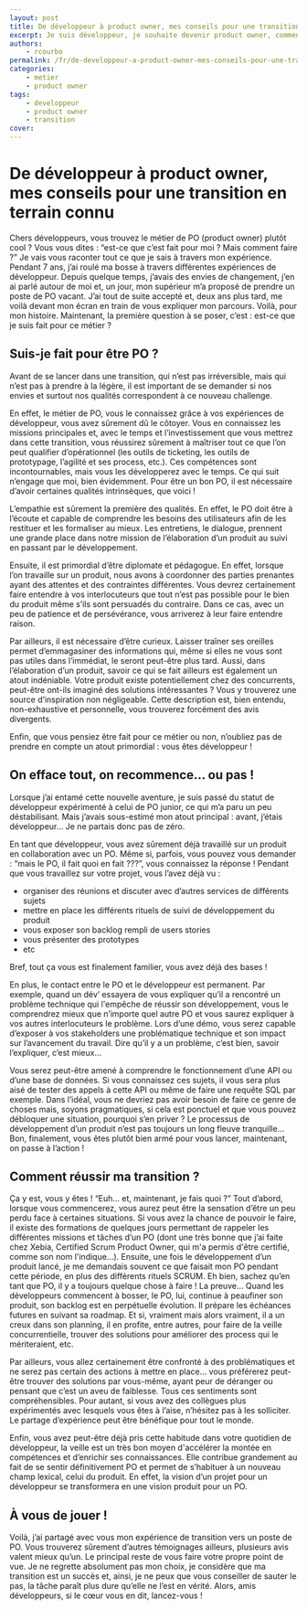 ```yaml
---
layout: post
title: De développeur à product owner, mes conseils pour une transition en terrain connu
excerpt: Je suis développeur, je souhaite devenir product owner, comment réussir ma transition ?
authors:
    - rcourbo
permalink: /fr/de-developpeur-a-product-owner-mes-conseils-pour-une-transition-en-terrain-connu/
categories:
    - metier
    - product owner
tags:
    - developpeur
    - product owner
    - transition
cover: 
---
```


# De développeur à product owner, mes conseils pour une transition en terrain connu

Chers développeurs, vous trouvez le métier de PO (product owner) plutôt cool ? Vous vous dites : “est-ce que c’est fait pour moi ? Mais comment faire ?”
Je vais vous raconter tout ce que je sais à travers mon expérience.
Pendant 7 ans, j’ai roulé ma bosse à travers différentes expériences de développeur. Depuis quelque temps, j’avais des envies de changement, j’en ai parlé autour de moi et, un jour, mon supérieur m’a proposé de prendre un poste de PO vacant. J’ai tout de suite accepté et, deux ans plus tard, me voilà devant mon écran en train de vous expliquer mon parcours.
Voilà, pour mon histoire. Maintenant, la première question à se poser, c’est : est-ce que je suis fait pour ce métier ?

## Suis-je fait pour être PO ?

Avant de se lancer dans une transition, qui n’est pas irréversible, mais qui n’est pas à prendre à la légère, il est important de se demander si nos envies et surtout nos qualités correspondent à ce nouveau challenge.

En effet, le métier de PO, vous le connaissez grâce à vos expériences de développeur, vous avez sûrement dû le côtoyer. Vous en connaissez les missions principales et, avec le temps et l’investissement que vous mettrez dans cette transition, vous réussirez sûrement à maîtriser tout ce que l’on peut qualifier d’opérationnel (les outils de ticketing, les outils de prototypage, l’agilité et ses process, etc.). Ces compétences sont incontournables, mais vous les développerez avec le temps. Ce qui suit n’engage que moi, bien évidemment. Pour être un bon PO, il est nécessaire d’avoir certaines qualités intrinsèques, que voici !

L’empathie est sûrement la première des qualités. En effet, le PO doit être à l’écoute et capable de comprendre les besoins des utilisateurs afin de les restituer et les formaliser au mieux. Les entretiens, le dialogue, prennent une grande place dans notre mission de l’élaboration d’un produit au suivi en passant par le développement.

Ensuite, il est primordial d’être diplomate et pédagogue. En effet, lorsque l’on travaille sur un produit, nous avons à coordonner des parties prenantes ayant des attentes et des contraintes différentes. Vous devrez certainement faire entendre à vos interlocuteurs que tout n’est pas possible pour le bien du produit même s’ils sont persuadés du contraire. Dans ce cas, avec un peu de patience et de persévérance, vous arriverez à leur faire entendre raison.

Par ailleurs, il est nécessaire d’être curieux. Laisser traîner ses oreilles permet d’emmagasiner des informations qui, même si elles ne vous sont pas utiles dans l’immédiat, le seront peut-être plus tard. Aussi, dans l’élaboration d’un produit, savoir ce qui se fait ailleurs est également un atout indéniable. Votre produit existe potentiellement chez des concurrents, peut-être ont-ils imaginé des solutions intéressantes ? Vous y trouverez une source d’inspiration non négligeable.
Cette description est, bien entendu, non-exhaustive et personnelle, vous trouverez forcément des avis divergents. 

Enfin, que vous pensiez être fait pour ce métier ou non, n’oubliez pas de prendre en compte un atout primordial : vous êtes développeur !

## On efface tout, on recommence… ou pas !

Lorsque j’ai entamé cette nouvelle aventure, je suis passé du statut de développeur expérimenté à celui de PO junior, ce qui m’a paru un peu déstabilisant. Mais j’avais sous-estimé mon atout principal : avant, j’étais développeur… Je ne partais donc pas de zéro.

En tant que développeur, vous avez sûrement déjà travaillé sur un produit en collaboration avec un PO. Même si, parfois, vous pouvez vous demander : “mais le PO, il fait quoi en fait ???”, vous connaissez la réponse ! Pendant que vous travaillez sur votre projet, vous l’avez déjà vu :

* organiser des réunions et discuter avec d’autres services de différents sujets
* mettre en place les différents rituels de suivi de développement du produit
* vous exposer son backlog rempli de users stories
* vous présenter des prototypes
* etc

Bref, tout ça vous est finalement familier, vous avez déjà des bases !

En plus, le contact entre le PO et le développeur est permanent. Par exemple, quand un dév’ essayera de vous expliquer qu’il a rencontré un problème technique qui l'empêche de réussir son développement, vous le comprendrez mieux que n’importe quel autre PO et vous saurez expliquer à vos autres interlocuteurs le problème. 
Lors d’une démo, vous serez capable d’exposer à vos stakeholders une problématique technique et son impact sur l’avancement du travail. Dire qu’il y a un problème, c’est bien, savoir l’expliquer, c’est mieux…

Vous serez peut-être amené à comprendre le fonctionnement d’une API ou d’une base de données. Si vous connaissez ces sujets, il vous sera plus aisé de tester des appels à cette API ou même de faire une requête SQL par exemple. Dans l’idéal, vous ne devriez pas avoir besoin de faire ce genre de choses mais, soyons pragmatiques, si cela est ponctuel et que vous pouvez débloquer une situation, pourquoi s’en priver ? Le processus de développement d’un produit n’est pas toujours un long fleuve tranquille…
Bon, finalement, vous êtes plutôt bien armé pour vous lancer, maintenant, on passe à l’action !

## Comment réussir ma transition ?

Ça y est, vous y êtes ! “Euh… et, maintenant, je fais quoi ?”
Tout d’abord, lorsque vous commencerez, vous aurez peut être la sensation d’être un peu perdu face à certaines situations. Si vous avez la chance de pouvoir le faire, il existe des formations de quelques jours permettant de rappeler les différentes missions et tâches d’un PO (dont une très bonne que j’ai faite chez Xebia, Certified Scrum Product Owner, qui m'a permis d'être certifié, comme son nom l'indique...).
Ensuite, une fois le développement d’un produit lancé, je me demandais souvent ce que faisait mon PO pendant cette période, en plus des différents rituels SCRUM. Eh bien, sachez qu’en tant que PO, il y a toujours quelque chose à faire ! La preuve...
Quand les développeurs commencent à bosser, le PO, lui, continue à peaufiner son produit, son backlog est en perpétuelle évolution. 
Il prépare les échéances futures en suivant sa roadmap. 
Et si, vraiment mais alors vraiment, il a un creux dans son planning, il en profite, entre autres, pour faire de la veille concurrentielle, trouver des solutions pour améliorer des process qui le mériteraient, etc. 

Par ailleurs, vous allez certainement être confronté à des problématiques et ne serez pas certain des actions à mettre en place... vous préférerez peut-être trouver des solutions par vous-même, ayant peur de déranger ou pensant que c’est un aveu de faiblesse. Tous ces sentiments sont compréhensibles. Pour autant, si vous avez des collègues plus expérimentés avec lesquels vous êtes à l’aise, n’hésitez pas à les solliciter. Le partage d’expérience peut être bénéfique pour tout le monde.

Enfin, vous avez peut-être déjà pris cette habitude dans votre quotidien de développeur, la veille est un très bon moyen d'accélérer la montée en compétences et d’enrichir ses connaissances. Elle contribue grandement au fait de se sentir définitivement PO et permet de s’habituer à un nouveau champ lexical, celui du produit. En effet, la vision d’un projet pour un développeur se transformera en une vision produit pour un PO.

## À vous de jouer !

Voilà, j’ai partagé avec vous mon expérience de transition vers un poste de PO. Vous trouverez sûrement d’autres témoignages ailleurs, plusieurs avis valent mieux qu’un. Le principal reste de vous faire votre propre point de vue. Je ne regrette absolument pas mon choix, je considère que ma transition est un succès et, ainsi, je ne peux que vous conseiller de sauter le pas, la tâche paraît plus dure qu’elle ne l’est en vérité.
Alors, amis développeurs, si le cœur vous en dit, lancez-vous !
